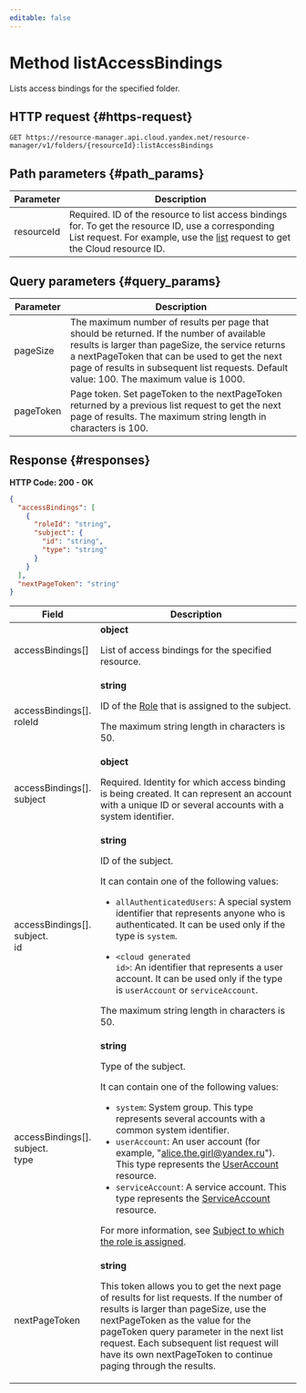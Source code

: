 ```yaml
---
editable: false
---
```


# Method listAccessBindings
Lists access bindings for the specified folder.
 

 
## HTTP request {#https-request}
```
GET https://resource-manager.api.cloud.yandex.net/resource-manager/v1/folders/{resourceId}:listAccessBindings
```
 
## Path parameters {#path_params}
 
Parameter | Description
--- | ---
resourceId | Required. ID of the resource to list access bindings for.  To get the resource ID, use a corresponding List request. For example, use the [list](/docs/resource-manager/api-ref/Cloud/list) request to get the Cloud resource ID.
 
## Query parameters {#query_params}
 
Parameter | Description
--- | ---
pageSize | The maximum number of results per page that should be returned. If the number of available results is larger than pageSize, the service returns a nextPageToken that can be used to get the next page of results in subsequent list requests. Default value: 100.  The maximum value is 1000.
pageToken | Page token. Set pageToken to the nextPageToken returned by a previous list request to get the next page of results.  The maximum string length in characters is 100.
 
## Response {#responses}
**HTTP Code: 200 - OK**

```json 
{
  "accessBindings": [
    {
      "roleId": "string",
      "subject": {
        "id": "string",
        "type": "string"
      }
    }
  ],
  "nextPageToken": "string"
}
```

 
Field | Description
--- | ---
accessBindings[] | **object**<br><p>List of access bindings for the specified resource.</p> 
accessBindings[].<br>roleId | **string**<br><p>ID of the <a href="/docs/iam/api-ref/Role#representation">Role</a> that is assigned to the subject.</p> <p>The maximum string length in characters is 50.</p> 
accessBindings[].<br>subject | **object**<br><p>Required. Identity for which access binding is being created. It can represent an account with a unique ID or several accounts with a system identifier.</p> 
accessBindings[].<br>subject.<br>id | **string**<br><p>ID of the subject.</p> <p>It can contain one of the following values:</p> <ul> <li> <p><code>allAuthenticatedUsers</code>: A special system identifier that represents anyone who is authenticated. It can be used only if the type is <code>system</code>.</p> </li> <li> <p><code>&lt;cloud generated id&gt;</code>: An identifier that represents a user account. It can be used only if the type is <code>userAccount</code> or <code>serviceAccount</code>.</p> </li> </ul> <p>The maximum string length in characters is 50.</p> 
accessBindings[].<br>subject.<br>type | **string**<br><p>Type of the subject.</p> <p>It can contain one of the following values:</p> <ul> <li><code>system</code>: System group. This type represents several accounts with a common system identifier.</li> <li><code>userAccount</code>: An user account (for example, &quot;alice.the.girl@yandex.ru&quot;). This type represents the <a href="/docs/iam/api-ref/UserAccount#representation">UserAccount</a> resource.</li> <li><code>serviceAccount</code>: A service account. This type represents the <a href="/docs/iam/api-ref/ServiceAccount#representation">ServiceAccount</a> resource.</li> </ul> <p>For more information, see <a href="/docs/iam/concepts/access-control/#subject">Subject to which the role is assigned</a>.</p> 
nextPageToken | **string**<br><p>This token allows you to get the next page of results for list requests. If the number of results is larger than pageSize, use the nextPageToken as the value for the pageToken query parameter in the next list request. Each subsequent list request will have its own nextPageToken to continue paging through the results.</p> 